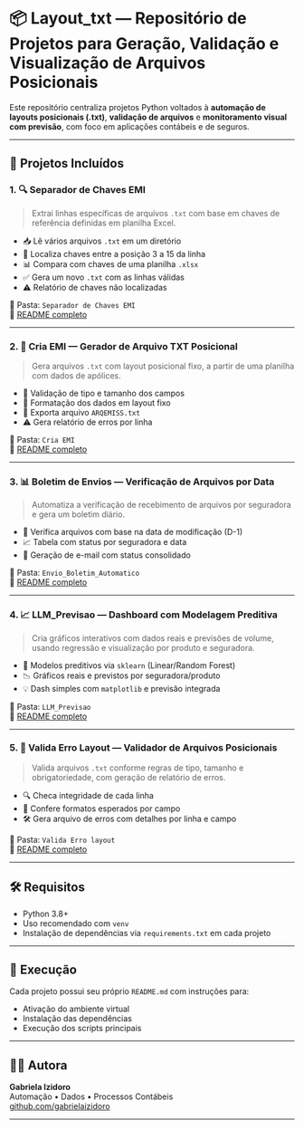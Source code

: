 # 📦 Layout_txt — Repositório de Projetos para Geração, Validação e Visualização de Arquivos Posicionais

Este repositório centraliza projetos Python voltados à **automação de layouts posicionais (.txt)**, **validação de arquivos** e **monitoramento visual com previsão**, com foco em aplicações contábeis e de seguros.

---

## 📁 Projetos Incluídos

### 1. **🔍 Separador de Chaves EMI**
> Extrai linhas específicas de arquivos `.txt` com base em chaves de referência definidas em planilha Excel.

- 📥 Lê vários arquivos `.txt` em um diretório
- 🔎 Localiza chaves entre a posição 3 a 15 da linha
- 📊 Compara com chaves de uma planilha `.xlsx`
- ✅ Gera um novo `.txt` com as linhas válidas
- ⚠️ Relatório de chaves não localizadas

📂 Pasta: `Separador de Chaves EMI`  
📄 [README completo](./Separador%20de%20Chaves%20EMI/README.md)

---

### 2. **🧾 Cria EMI — Gerador de Arquivo TXT Posicional**
> Gera arquivos `.txt` com layout posicional fixo, a partir de uma planilha com dados de apólices.

- 🧠 Validação de tipo e tamanho dos campos
- 🔄 Formatação dos dados em layout fixo
- 📄 Exporta arquivo `ARQEMISS.txt`
- ⚠️ Gera relatório de erros por linha

📂 Pasta: `Cria EMI`  
📄 [README completo](./Cria%20EMI/README.md)

---

### 3. **📊 Boletim de Envios — Verificação de Arquivos por Data**
> Automatiza a verificação de recebimento de arquivos por seguradora e gera um boletim diário.

- 📅 Verifica arquivos com base na data de modificação (D-1)
- 📈 Tabela com status por seguradora e data
- 📧 Geração de e-mail com status consolidado

📂 Pasta: `Envio_Boletim_Automatico`  
📄 [README completo](./Envio_Boletim_Automatico/README.md)

---

### 4. **📈 LLM_Previsao — Dashboard com Modelagem Preditiva**
> Cria gráficos interativos com dados reais e previsões de volume, usando regressão e visualização por produto e seguradora.

- 🤖 Modelos preditivos via `sklearn` (Linear/Random Forest)
- 📉 Gráficos reais e previstos por seguradora/produto
- 💡 Dash simples com `matplotlib` e previsão integrada

📂 Pasta: `LLM_Previsao`  
📄 [README completo](./LLM_Previsao/README.md)

---

### 5. **🧪 Valida Erro Layout — Validador de Arquivos Posicionais**
> Valida arquivos `.txt` conforme regras de tipo, tamanho e obrigatoriedade, com geração de relatório de erros.

- 🔍 Checa integridade de cada linha
- 🧾 Confere formatos esperados por campo
- 🛠️ Gera arquivo de erros com detalhes por linha e campo

📂 Pasta: `Valida Erro layout`  
📄 [README completo](./Valida%20Erro%20layout/README.md)

---

## 🛠️ Requisitos

- Python 3.8+
- Uso recomendado com `venv`
- Instalação de dependências via `requirements.txt` em cada projeto

---

## 🚀 Execução

Cada projeto possui seu próprio `README.md` com instruções para:

- Ativação do ambiente virtual
- Instalação das dependências
- Execução dos scripts principais

---

## 👩‍💻 Autora

**Gabriela Izidoro**  
Automação • Dados • Processos Contábeis  
[github.com/gabrielaizidoro](https://github.com/gabrielaizidoro)

---